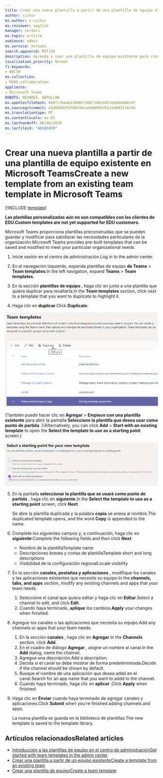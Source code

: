 ```yaml
---
title: Crear una nueva plantilla a partir de una plantilla de equipo existente en Microsoft Teams
author: cichur
ms.author: v-cichur
ms.reviewer: aaglick
manager: serdars
ms.topic: article
audience: admin
ms.service: msteams
search.appverid: MET150
description: Aprenda a usar una plantilla de equipo existente para crear una nueva plantilla de equipo en Microsoft Teams.
localization_priority: Normal
f1.keywords:
- NOCSH
ms.collection:
- M365-collaboration
appliesto:
- Microsoft Teams
ROBOTS: NOINDEX, NOFOLLOW
ms.openlocfilehash: 8e0fc3ba4e210007c5bb71bbc6d53eddbe80b14f
ms.sourcegitcommit: 43d66693f6f08d4dcade0095bf613240031fec56
ms.translationtype: MT
ms.contentlocale: es-ES
ms.lasthandoff: 08/06/2020
ms.locfileid: "46583459"
---
```

# <a name="create-a-new-template-from-an-existing-team-template-in-microsoft-teams"></a><span data-ttu-id="009c4-103">Crear una nueva plantilla a partir de una plantilla de equipo existente en Microsoft Teams</span><span class="sxs-lookup"><span data-stu-id="009c4-103">Create a new template from an existing team template in Microsoft Teams</span></span>

[!INCLUDE [template](includes/preview-feature.md)]

<span data-ttu-id="009c4-104">**Las plantillas personalizadas aún no son compatibles con los clientes de EDU.**</span><span class="sxs-lookup"><span data-stu-id="009c4-104">**Custom templates are not yet supported for EDU customers.**</span></span>

<span data-ttu-id="009c4-105">Microsoft Teams proporciona plantillas preconstruidas que se pueden guardar y modificar para satisfacer las necesidades particulares de la organización.</span><span class="sxs-lookup"><span data-stu-id="009c4-105">Microsoft Teams provides pre-built templates that can be saved and modified to meet your particular organizational needs.</span></span>

1. <span data-ttu-id="009c4-106">Inicie sesión en el centro de administración.</span><span class="sxs-lookup"><span data-stu-id="009c4-106">Log in to the admin center.</span></span>

2. <span data-ttu-id="009c4-107">En el navegación izquierdo, expanda plantillas de equipo **de Teams**  >  **Team templates**.</span><span class="sxs-lookup"><span data-stu-id="009c4-107">In the left navigation, expand **Teams** > **Team templates**.</span></span>

3. <span data-ttu-id="009c4-108">En la sección **plantillas de equipo** , haga clic en junto a una plantilla que quiera duplicar para resaltarla.</span><span class="sxs-lookup"><span data-stu-id="009c4-108">In the **Team templates** section, click next to a template that you want to duplicate to highlight it.</span></span>

4. <span data-ttu-id="009c4-109">Haga clic en **duplicar**.</span><span class="sxs-lookup"><span data-stu-id="009c4-109">Click **Duplicate**.</span></span>

![Una imagen del cuadro de diálogo de plantillas de equipo con agregar resaltado.](media/template-duplicate.png)

<span data-ttu-id="009c4-111">(También puede hacer clic en **Agregar**  >  **Empiece con una plantilla existente** para abrir la pantalla **Seleccione la plantilla que desea usar como punto de partida** .)</span><span class="sxs-lookup"><span data-stu-id="009c4-111">(Alternatively, you can click **Add** > **Start with an existing template** to open the **Select the template to use as a starting point** screen.)</span></span>

![Una imagen de la pantalla punto de inicio de las plantillas de equipo con empezar con una plantilla existente resaltada.](media/template-start-existing-template.png)

5. <span data-ttu-id="009c4-113">En la pantalla **seleccionar la plantilla que se usará como punto de partida** , haga clic en **siguiente**.</span><span class="sxs-lookup"><span data-stu-id="009c4-113">In the **Select the template to use as a starting point** screen, click **Next**.</span></span>

    <span data-ttu-id="009c4-114">Se abre la plantilla duplicada y la palabra **copia** se anexa al nombre.</span><span class="sxs-lookup"><span data-stu-id="009c4-114">The duplicated template opens, and the word **Copy** is appended to the name.</span></span>

6. <span data-ttu-id="009c4-115">Complete los siguientes campos y, a continuación, haga clic en **siguiente**:</span><span class="sxs-lookup"><span data-stu-id="009c4-115">Complete the following fields and then click **Next**:</span></span>
    - <span data-ttu-id="009c4-116">Nombre de la plantilla</span><span class="sxs-lookup"><span data-stu-id="009c4-116">Template name</span></span>
    - <span data-ttu-id="009c4-117">Descripciones breves y cortas de plantilla</span><span class="sxs-lookup"><span data-stu-id="009c4-117">Template short and long descriptions</span></span>
    - <span data-ttu-id="009c4-118">Visibilidad de la configuración regional</span><span class="sxs-lookup"><span data-stu-id="009c4-118">Locale visibility</span></span>  

7. <span data-ttu-id="009c4-119">En la sección **canales, pestañas y aplicaciones** , modifique los canales y las aplicaciones existentes que necesite su equipo.</span><span class="sxs-lookup"><span data-stu-id="009c4-119">In the **channels, tabs, and apps** section, modify any existing channels and apps that your team needs.</span></span>

    1. <span data-ttu-id="009c4-120">Seleccione el canal que quiera editar y haga clic en **Editar**.</span><span class="sxs-lookup"><span data-stu-id="009c4-120">Select a channel to edit, and click **Edit**.</span></span>
    2. <span data-ttu-id="009c4-121">Cuando haya terminado, **aplique** los cambios.</span><span class="sxs-lookup"><span data-stu-id="009c4-121">**Apply** your changes when finished.</span></span>

8. <span data-ttu-id="009c4-122">Agregue los canales o las aplicaciones que necesita su equipo.</span><span class="sxs-lookup"><span data-stu-id="009c4-122">Add any channels or apps that your team needs.</span></span>

    1. <span data-ttu-id="009c4-123">En la sección **canales** , haga clic en **Agregar**.</span><span class="sxs-lookup"><span data-stu-id="009c4-123">In the **Channels** section, click **Add**.</span></span>
    2. <span data-ttu-id="009c4-124">En el cuadro de diálogo **Agregar** , asigne un nombre al canal.</span><span class="sxs-lookup"><span data-stu-id="009c4-124">In the **Add** dialog, name the channel.</span></span>
    3. <span data-ttu-id="009c4-125">Agregue una descripción.</span><span class="sxs-lookup"><span data-stu-id="009c4-125">Add a description.</span></span>
    4. <span data-ttu-id="009c4-126">Decida si el canal se debe mostrar de forma predeterminada.</span><span class="sxs-lookup"><span data-stu-id="009c4-126">Decide if the channel should be shown by default.</span></span>
    5. <span data-ttu-id="009c4-127">Busque el nombre de una aplicación que desee addd en el canal.</span><span class="sxs-lookup"><span data-stu-id="009c4-127">Search for an app name that you want to addd to the channel.</span></span>
    6. <span data-ttu-id="009c4-128">Cuando haya terminado, haga clic en **aplicar** .</span><span class="sxs-lookup"><span data-stu-id="009c4-128">Click **Apply** when finished.</span></span>

7. <span data-ttu-id="009c4-129">Haga clic en **Enviar** cuando haya terminado de agregar canales y aplicaciones.</span><span class="sxs-lookup"><span data-stu-id="009c4-129">Click **Submit** when you're finished adding channels and apps.</span></span>

    <span data-ttu-id="009c4-130">La nueva plantilla se guarda en la biblioteca de plantillas.</span><span class="sxs-lookup"><span data-stu-id="009c4-130">The new template is saved to the template library.</span></span>

## <a name="related-articles"></a><span data-ttu-id="009c4-131">Artículos relacionados</span><span class="sxs-lookup"><span data-stu-id="009c4-131">Related articles</span></span>

- [<span data-ttu-id="009c4-132">Introducción a las plantillas de equipo en el centro de administración</span><span class="sxs-lookup"><span data-stu-id="009c4-132">Get started with team templates in the admin center</span></span>](get-started-with-teams-templates-in-the-admin-console.md)
- [<span data-ttu-id="009c4-133">Crear una plantilla a partir de un equipo existente</span><span class="sxs-lookup"><span data-stu-id="009c4-133">Create a template from an existing team</span></span>](create-template-from-existing-team.md)
- [<span data-ttu-id="009c4-134">Crear una plantilla de equipo</span><span class="sxs-lookup"><span data-stu-id="009c4-134">Create a team template</span></span>](create-a-team-template.md)